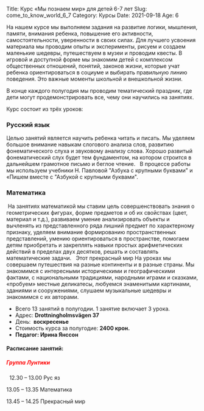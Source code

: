 Title: Курс «Мы познаем мир» для детей 6-7 лет
Slug: come_to_know_world_6_7
Category: Курсы
Date: 2021-09-18
Age: 6

На нашем курсе мы выполняем задания на развитие логики, мышления, памяти, внимания ребенка, повышение его активности, самостоятельности, уверенности в своих силах. Для лучшего усвоения материала мы проводим опыты и эксперименты, рисуем и создаем маленькие шедевры, путешествуем в музеи и проводим квесты. В игровой и доступной форме мы знакомим детей с комплексом общественных отношений, понятий, законов жизни, которые учат ребенка ориентироваться в социуме и выбирать правильную линию поведения. Это важные моменты школьной и внешкольной жизни.  

В конце каждого полугодия мы проводим тематический праздник, где дети могут продемонстрировать все, чему они научились на занятиях.

Курс состоит из трёх уроков:

### Русский язык 

Целью занятий является научить ребенка читать и писать. Мы уделяем большое внимание навыкам слогового анализа слов, развитию фонематического слуха и звуковому анализу слова. Хорошо развитый фонематический слух будет тем фундаментом, на котором строится в дальнейшем грамотное письмо и беглое чтение.
 
В процессе работы мы используем учебники Н. Павловой "Азбука с крупными буквами" и «Пишем вместе с "Азбукой с крупными буквами".

### Математика 

 На занятиях математикой мы ставим цель совершенствовать знания о геометрических фигурах, форме предметов и об их свойствах (цвет, материал и т.д.), развиваем умение анализировать объекты и вычленять из представленного ряда лишний предмет по характерному признаку, уделяем внимание формированию пространственных представлений, умению ориентироваться в пространстве, помогаем детям приобретать и закреплять навыки простых арифметических действий в пределах двух десятков, решать и составлять математические задачи.
 
Этот прекрасный мир
На уроках мы совершаем путешествия на разные континенты и в разные страны. Мы знакомимся с интересными историческими и географическими фактами, с национальными традициями, народными играми и сказками, «пробуем» местные деликатесы, любуемся знаменитыми картинами, зданиями и сооружениями, слушаем музыкальные шедевры и знакомимся с их авторами.

* Всего 13 занятий в полугодии. 1 занятие включает 3 урока.
* Адрес: __Drottningholmsvägen 37__
* День:  __воскресенье__
* Стоимость курса за полугодие: __2400 крон.__
* __Педагог: Ирина Янссон__

#### Расписание занятий:

##### <span style="color:red">Группа Лунтики</span>

 
12.30 – 13.00 Рус яз

13.05 – 13.35 Математика

13.45 – 14.25 Прекрасный мир
